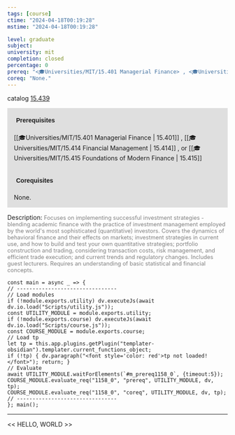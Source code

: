 ```yaml
---
tags: [course]
ctime: "2024-04-18T00:19:28"
mstime: "2024-04-18T00:19:28"

level: graduate
subject: 
university: mit
completion: closed
percentage: 0
prereq: "<🎓Universities/MIT/15.401 Managerial Finance> , <🎓Universities/MIT/15.414 Financial Management> , or <🎓Universities/MIT/15.415 Foundations of Modern Finance>"
coreq: "None."
---
```


catalog [15.439](http://student.mit.edu/catalog/m15b.html#15.439)

<span style="display: block; padding: 15px; background-color: rgb(100, 100, 100, 0.2);"><font id="m_prereq1158_0" style="display: block; font-family: Arial, sans-serif; font-weight: bold; padding: 5px">Prerequisites</font><br><span id="prereq1158_0">[[🎓Universities/MIT/15.401 Managerial Finance | 15.401]] , [[🎓Universities/MIT/15.414 Financial Management | 15.414]] , or [[🎓Universities/MIT/15.415 Foundations of Modern Finance | 15.415]]</span></span>
<span style="display: block; padding: 15px; background-color: rgb(100, 100, 100, 0.2);"><font id="m_coreq1158_0" style="display: block; font-family: Arial, sans-serif; font-weight: bold; padding: 5px">Corequisites</font><br><span id="coreq1158_0">None.</span></span>

<font style="">Description:</font>
<font style="color: grey; font-size: 0.8rem;">Focuses on implementing successful investment strategies - blending academic finance with the practice of investment management employed by the world's most sophisticated (quantitative) investors. Covers the dynamics of behavioral finance and their effects on markets; investment strategies in current use, and how to build and test your own quantitative strategies; portfolio construction and trading, considering transaction costs, risk management, and efficient trade execution; and current trends and regulatory changes. Includes guest lecturers. Requires an understanding of basic statistical and financial concepts.</font>

```dataviewjs
const main = async _ => {
// --------------------------------
// Load modules
if (!module.exports.utility) dv.executeJs(await dv.io.load("Scripts/utility.js"));
const UTILITY_MODULE = module.exports.utility;
if (!module.exports.course) dv.executeJs(await dv.io.load("Scripts/course.js"));
const COURSE_MODULE = module.exports.course;
// Load tp
let tp = this.app.plugins.getPlugin("templater-obsidian").templater.current_functions_object;
if (!tp) { dv.paragraph("<font style='color: red'>tp not loaded!</font>"); return; }
// Evaluate
await UTILITY_MODULE.waitForElements(`#m_prereq1158_0`, {timeout:5});
COURSE_MODULE.evaluate_req("1158_0", "prereq", UTILITY_MODULE, dv, tp);
COURSE_MODULE.evaluate_req("1158_0", "coreq", UTILITY_MODULE, dv, tp);
// --------------------------------
}; main();
```

---

<< HELLO, WORLD >>
